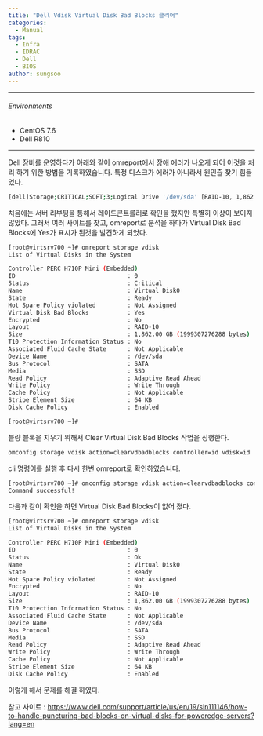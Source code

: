 ```yaml
---
title: "Dell Vdisk Virtual Disk Bad Blocks 클리어"
categories:
  - Manual
tags:
  - Infra
  - IDRAC
  - Dell
  - BIOS
author: sungsoo
---
```


***

###### Environments
 - CentOS 7.6
 - Dell R810

***

Dell 장비를 운영하다가 아래와 같이 omreport에서 장애 에러가 나오게 되어 이것을 처리 하기 위한 방법을 기록하였습니다.
특정 디스크가 에러가 아니라서 원인츨 찾기 힘들었다. 

```bash
[dell]Storage;CRITICAL;SOFT;3;Logical Drive '/dev/sda' [RAID-10, 1,862.00 GB] is Ready
```

처음에는 서버 리부팅을 통해서 레이드콘트롤러로 확인을 했지만 특별히 이상이 보이지 않았다. 
그래서 여러 사이트를 찾고, omreport로 분석을 하다가 Virtual Disk Bad Blocks에 Yes가 표시가 된것을 발견하게 되었다. 

```bash
[root@virtsrv700 ~]# omreport storage vdisk
List of Virtual Disks in the System

Controller PERC H710P Mini (Embedded)
ID                                : 0
Status                            : Critical
Name                              : Virtual Disk0
State                             : Ready
Hot Spare Policy violated         : Not Assigned
Virtual Disk Bad Blocks           : Yes
Encrypted                         : No
Layout                            : RAID-10
Size                              : 1,862.00 GB (1999307276288 bytes)
T10 Protection Information Status : No
Associated Fluid Cache State      : Not Applicable
Device Name                       : /dev/sda
Bus Protocol                      : SATA
Media                             : SSD
Read Policy                       : Adaptive Read Ahead
Write Policy                      : Write Through
Cache Policy                      : Not Applicable
Stripe Element Size               : 64 KB
Disk Cache Policy                 : Enabled

[root@virtsrv700 ~]#
```

블량 블록을 지우기 위해서 Clear Virtual Disk Bad Blocks 작업을 싱행한다. 
```bash
omconfig storage vdisk action=clearvdbadblocks controller=id vdisk=id
```

cli 명령어를 실행 후 다시 한번 omreport로 확인하였습니다.
```bash
[root@virtsrv700 ~]# omconfig storage vdisk action=clearvdbadblocks controller=0 vdisk=0
Command successful!
```

다음과 같이 확인을 하면 Virtual Disk Bad Blocks이 없어 졌다. 

```bash
[root@virtsrv700 ~]# omreport storage vdisk
List of Virtual Disks in the System

Controller PERC H710P Mini (Embedded)
ID                                : 0
Status                            : Ok
Name                              : Virtual Disk0
State                             : Ready
Hot Spare Policy violated         : Not Assigned
Encrypted                         : No
Layout                            : RAID-10
Size                              : 1,862.00 GB (1999307276288 bytes)
T10 Protection Information Status : No
Associated Fluid Cache State      : Not Applicable
Device Name                       : /dev/sda
Bus Protocol                      : SATA
Media                             : SSD
Read Policy                       : Adaptive Read Ahead
Write Policy                      : Write Through
Cache Policy                      : Not Applicable
Stripe Element Size               : 64 KB
Disk Cache Policy                 : Enabled

```
이렇게 해서 문제를 해결 하였다. 

참고 사이트 : https://www.dell.com/support/article/us/en/19/sln111146/how-to-handle-puncturing-bad-blocks-on-virtual-disks-for-poweredge-servers?lang=en





